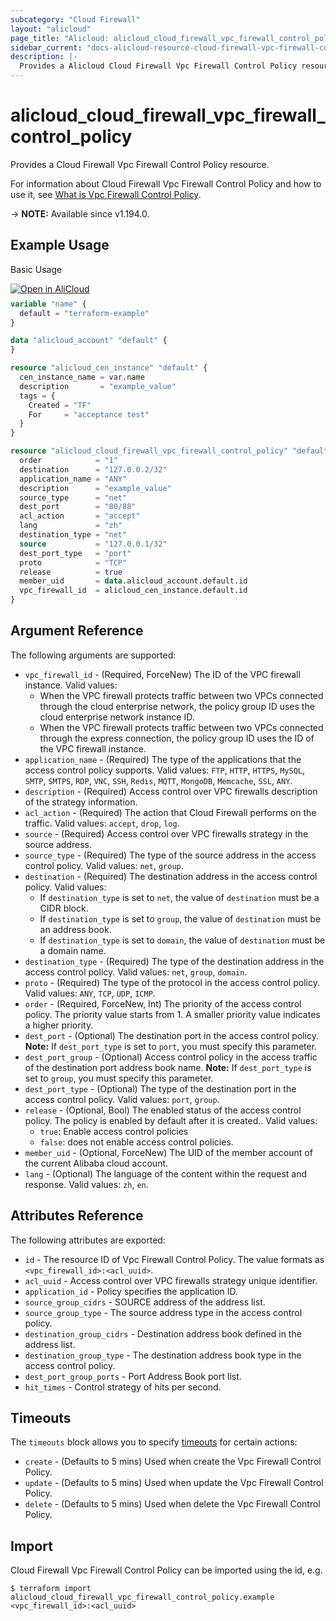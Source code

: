 ```yaml
---
subcategory: "Cloud Firewall"
layout: "alicloud"
page_title: "Alicloud: alicloud_cloud_firewall_vpc_firewall_control_policy"
sidebar_current: "docs-alicloud-resource-cloud-firewall-vpc-firewall-control-policy"
description: |-
  Provides a Alicloud Cloud Firewall Vpc Firewall Control Policy resource.
---
```


# alicloud_cloud_firewall_vpc_firewall_control_policy

Provides a Cloud Firewall Vpc Firewall Control Policy resource.

For information about Cloud Firewall Vpc Firewall Control Policy and how to use it, see [What is Vpc Firewall Control Policy](https://www.alibabacloud.com/help/en/cloud-firewall/latest/createvpcfirewallcontrolpolicy).

-> **NOTE:** Available since v1.194.0.

## Example Usage

Basic Usage

<div style="display: block;margin-bottom: 40px;"><div class="oics-button" style="float: right;position: absolute;margin-bottom: 10px;">
  <a href="https://api.aliyun.com/terraform?resource=alicloud_cloud_firewall_vpc_firewall_control_policy&exampleId=6c065235-0ee8-66b0-1ddf-c9ee5c40e5e0f9ad03f2&activeTab=example&spm=docs.r.cloud_firewall_vpc_firewall_control_policy.0.6c0652350e&intl_lang=EN_US" target="_blank">
    <img alt="Open in AliCloud" src="https://img.alicdn.com/imgextra/i1/O1CN01hjjqXv1uYUlY56FyX_!!6000000006049-55-tps-254-36.svg" style="max-height: 44px; max-width: 100%;">
  </a>
</div></div>

```terraform
variable "name" {
  default = "terraform-example"
}

data "alicloud_account" "default" {
}

resource "alicloud_cen_instance" "default" {
  cen_instance_name = var.name
  description       = "example_value"
  tags = {
    Created = "TF"
    For     = "acceptance test"
  }
}

resource "alicloud_cloud_firewall_vpc_firewall_control_policy" "default" {
  order            = "1"
  destination      = "127.0.0.2/32"
  application_name = "ANY"
  description      = "example_value"
  source_type      = "net"
  dest_port        = "80/88"
  acl_action       = "accept"
  lang             = "zh"
  destination_type = "net"
  source           = "127.0.0.1/32"
  dest_port_type   = "port"
  proto            = "TCP"
  release          = true
  member_uid       = data.alicloud_account.default.id
  vpc_firewall_id  = alicloud_cen_instance.default.id
}
```

## Argument Reference

The following arguments are supported:
* `vpc_firewall_id` - (Required, ForceNew) The ID of the VPC firewall instance. Valid values:
  - When the VPC firewall protects traffic between two VPCs connected through the cloud enterprise network, the policy group ID uses the cloud enterprise network instance ID.
  - When the VPC firewall protects traffic between two VPCs connected through the express connection, the policy group ID uses the ID of the VPC firewall instance.
* `application_name` - (Required) The type of the applications that the access control policy supports. Valid values: `FTP`, `HTTP`, `HTTPS`, `MySQL`, `SMTP`, `SMTPS`, `RDP`, `VNC`, `SSH`, `Redis`, `MQTT`, `MongoDB`, `Memcache`, `SSL`, `ANY`.
* `description` - (Required) Access control over VPC firewalls description of the strategy information.
* `acl_action` - (Required) The action that Cloud Firewall performs on the traffic. Valid values: `accept`, `drop`, `log`.
* `source` - (Required) Access control over VPC firewalls strategy in the source address.
* `source_type` - (Required) The type of the source address in the access control policy. Valid values: `net`, `group`.
* `destination` - (Required) The destination address in the access control policy. Valid values:
  - If `destination_type` is set to `net`, the value of `destination` must be a CIDR block.
  - If `destination_type` is set to `group`, the value of `destination` must be an address book.
  - If `destination_type` is set to `domain`, the value of `destination` must be a domain name.
* `destination_type` - (Required) The type of the destination address in the access control policy. Valid values: `net`, `group`, `domain`.
* `proto` - (Required) The type of the protocol in the access control policy. Valid values: `ANY`, `TCP`, `UDP`, `ICMP`.
* `order` - (Required, ForceNew, Int) The priority of the access control policy. The priority value starts from 1. A smaller priority value indicates a higher priority.
* `dest_port` - (Optional) The destination port in the access control policy. **Note:** If `dest_port_type` is set to `port`, you must specify this parameter.
* `dest_port_group` - (Optional) Access control policy in the access traffic of the destination port address book name. **Note:** If `dest_port_type` is set to `group`, you must specify this parameter.
* `dest_port_type` - (Optional) The type of the destination port in the access control policy. Valid values: `port`, `group`.
* `release` - (Optional, Bool) The enabled status of the access control policy. The policy is enabled by default after it is created.. Valid values:
  - `true`: Enable access control policies
  - `false`: does not enable access control policies.
* `member_uid` - (Optional, ForceNew) The UID of the member account of the current Alibaba cloud account.
* `lang` - (Optional) The language of the content within the request and response. Valid values: `zh`, `en`.

## Attributes Reference

The following attributes are exported:

* `id` - The resource ID of Vpc Firewall Control Policy. The value formats as `<vpc_firewall_id>:<acl_uuid>`.
* `acl_uuid` - Access control over VPC firewalls strategy unique identifier.
* `application_id` - Policy specifies the application ID.
* `source_group_cidrs` - SOURCE address of the address list.
* `source_group_type` - The source address type in the access control policy.
* `destination_group_cidrs` - Destination address book defined in the address list.
* `destination_group_type` - The destination address book type in the access control policy.
* `dest_port_group_ports` - Port Address Book port list.
* `hit_times` - Control strategy of hits per second.

## Timeouts

The `timeouts` block allows you to specify [timeouts](https://www.terraform.io/docs/configuration-0-11/resources.html#timeouts) for certain actions:

* `create` - (Defaults to 5 mins) Used when create the Vpc Firewall Control Policy.
* `update` - (Defaults to 5 mins) Used when update the Vpc Firewall Control Policy.
* `delete` - (Defaults to 5 mins) Used when delete the Vpc Firewall Control Policy.

## Import

Cloud Firewall Vpc Firewall Control Policy can be imported using the id, e.g.

```shell
$ terraform import alicloud_cloud_firewall_vpc_firewall_control_policy.example <vpc_firewall_id>:<acl_uuid>
```
